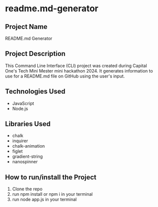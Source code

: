 # readme.md-generator
## Project Name

README.md Generator

## Project Description
This Command Line Interface (CLI) project was created during Capital One's Tech Mini Mester mini hackathon 2024.
It generates information to use for a README.md file on GitHub using the user's input.

## Technologies Used

- JavaScript
- Node.js
## Libraries Used

- chalk
- inquirer
- chalk-animation
- figlet
- gradient-string
- nanospinner
## How to run/install the Project
1. Clone the repo
2. run npm install or npm i in your terminal
3. run node app.js in your terminal
